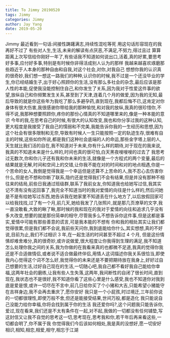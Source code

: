 ```yaml
---
title: To Jimmy 20190520
tags: Jimmy
categories: Jimmy
author: Jay Yang
date: 2019-05-20
---
```


Jimmy
最近看到一句话:间接性踌躇满志,持续性混吃等死
用这句话形容现在的我再好不过了
有些对人生,生活,未来的解读有点厌恶,不满足,不努力,得过且过
算算距离上次写信给你刚好一年了,有些话我不知道如何说出口,活着,真的好累,要思考好多事,应付好多事,特别是有时候你非得活成别人认为的那样
我越来越喜欢琢磨那些趋近于人本身的那种自由和自我,对这个社会,对你,对我自己
想想你我的认识真的很奇妙,我们想一想这一路我们的种种,认识你的时候,我不过是一个还没毕业的学生,你已经结婚生子,出于好心照顾你的生活,没有那么多社会的杂念,最后应该是那人性的本能,促使我没能控制住自己,和你发生了关系,因为我对于性爱这件事的欲望,放纵自己和你频繁发生关系,甚至到了天津,连着几个月的做爱,因为我的无知,最后导致的就是你这些年为我吃了那么多避孕药,直到现在,我都后悔不已,这肯定对你身体有很大伤害,我很感谢你带给我的那种愉悦,和对我的放纵,我真的很珍惜你,不得不说,我那种想要照顾你,疼你的那份心情真的不知道哪里来的,像是一种本能的意识
今年的我,在思考自己的时候,有很大的认知改变,我也和你分享过我的这种认知,更大程度是我接受了我自己的懦弱和不完美,我能告诉你我的一生经历和思想,因为这个社会有很多限制和无奈,导致有时候人一生只能按照一定的轨迹生存,很难有自主的时候,这些如你所说,都是我们这种社会底端的人的命运,那些金字塔上层的人,天生就比我们活的自在,我不知道对于未来,你有什么样的期待,对于现在的我来说,我真的不知道未来是什么样的,时间也真的很可怕,白天黑夜嗖嗖嗖的过去了
我思考过无数次,你和你儿子还有我和你未来的生活,就像是一个方程式的两个变量,最后的结果就是无解,时间和空间上的交错,让你我不能在对的时间和对的地点相遇,你是一个苦命的女人,我倒是觉得我是一个幸运但是还算不上苦命的人,我不忍心去伤害你什么,但是也不想和你断了联系,隐约还是觉得我们不会有结果,但是并没有那种不相往来的结局,前些日我通过班级群,联系了我前女友,你知道我也给她写过信,我其实记不清有没有这回事了,我完全不知道当时的我对爱情的向往是什么样的,然后问她是不是有给她写过东西,她告诉我在她家里不知道丢在什么地方了,以后放假回家可以给我找找,过了有一个月,前几天,她给我发了几张照片,就是那几页潦草的文字,我一直没敢看,大致的瞅了瞅,那时候的我和现在的我对于爱情的向往和追求几乎没有多大改变,想要的就是那份简单的相守,尽管我多么不想告诉你这件事,但是这都是事实,爱情中可能有那些善意的谎言,可是我本能的不想有
你和我的相处其实让我们都觉得很累,但是我们都不会说,我前些天问你,我到底能给你什么,其实想想,真的不好说,目前为止,我们不过相识 3 年,在一起生活的时间甚至不超过 4 个月, 但是这份情愫却难舍难分,真的很奇妙,或许说做爱,很大程度让你我得到生理的满足,我不知道怎么处理你我之间的关系,我为你做的在我看来真的也都微不足道,我真的觉得你我还是不合适做情侣,或者说不适合做最终伴侣,用情人这词描述你我关系很恰当,即使我内心觉得这个词不怎么好,我觉得你的未来还是不要把期待放在我身上,好好过自己想要的生活,过好自己现在的生活,一切随心吧,我自己都不看好我自己能给你幸福,这两年社会的磨练,让我有些人生失落,这两年,我间断性的自闭了很长时间,直到现在,我状态也不是很好,我不知道你看了这些心里是什么感受,我也不知道你对我到底是爱是恨,或许一切尽在不言中,前几日给你买了个小猪和大吉,只能希望小猪能守在吉祥身边,我不会再去重庆了,愿你安好
我只是一个小屁孩,时过境迁,三年前你说的一切都很理性,即使万般不舍,但还是能接受结果,世间万般,都是造化
我只能说自己没能力给你幸福,你将会找到属于你的生活
我还爱你吗?,这个问题我只能告诉你,爱过,现在看来,我们还是不太有条件在一起,对不起,我做的一切都没有任何铺垫,写这封信又让我不自觉的思考这一切,思考现在,思考我和你,若干年后再来看这些,一切都会明了,你不属于我
你觉得我们今后该如何相处,我是真的没想好,愿一切安好
相识,相知,相恋,相爱,相守,相忘于江湖
